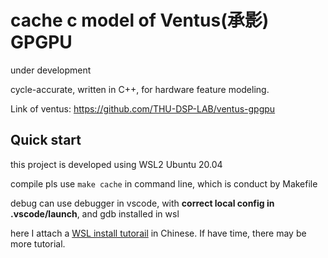 # cache c model of Ventus(承影) GPGPU
under development

cycle-accurate, written in C++, for hardware feature modeling.

Link of ventus: https://github.com/THU-DSP-LAB/ventus-gpgpu

## Quick start
this project is developed using WSL2 Ubuntu 20.04

compile pls use `make cache` in command line, which is conduct by Makefile

debug can use debugger in vscode, with **correct local config in .vscode/launch**, and gdb installed in wsl

here I attach a [WSL install tutorail](https://zhuanlan.zhihu.com/p/586116887) in Chinese. If have time, there may be more tutorial.